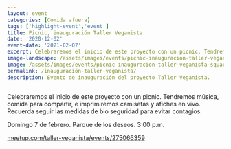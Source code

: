 ```yaml
---
layout: event
categories: [Comida afuera]
tags: ['highlight-event','event']
title: Picnic, inauguración Taller Veganista
date: '2020-12-02'
event-date: '2021-02-07'
excerpt: Celebraremos el inicio de este proyecto con un picnic. Tendremos música, comida para compartir, e imprimiremos camisetas y afiches en vivo. Recuerda seguir las medidas de bio seguridad para evitar contagios.
image-landscape: /assets/images/events/picnic-inauguracion-taller-veganista.jpg
image: /assets/images/events/picnic-inauguracion-taller-veganista-square.jpg
permalink: /inauguración-taller-veganista/
description: Evento de inauguración del proyecto Taller Veganista.
---
```


Celebraremos el inicio de este proyecto con un picnic. Tendremos música, comida para compartir, e imprimiremos camisetas y afiches en vivo. Recuerda seguir las medidas de bio seguridad para evitar contagios.

Domingo 7 de febrero. Parque de los deseos. 3:00 p.m.

<a class="link" href="https://www.meetup.com/taller-veganista/events/275066359/" target="_blank">meetup.com/taller-veganista/events/275066359</a>
